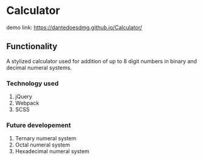 # Calculator

demo link: https://dantedoesdmg.github.io/Calculator/

## Functionality

A stylized calculator used for addition of up to 8 digit numbers in binary and decimal numeral systems. 

### Technology used

1. jQuery
2. Webpack
3. SCSS

### Future developement

1. Ternary numeral system
2. Octal numeral system
3. Hexadecimal numeral system

